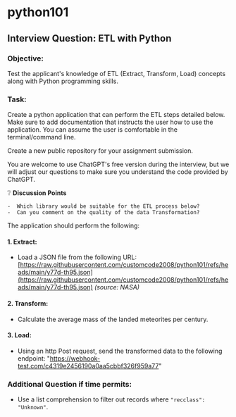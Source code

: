 # python101

## Interview Question: ETL with Python

### Objective:
Test the applicant's knowledge of ETL (Extract, Transform, Load) concepts along with Python programming skills.

### Task:
Create a python application that can perform the ETL steps detailed below. Make sure to add documentation that instructs the user how to use the application. You can assume the user is comfortable in the terminal/command line. 

Create a new public repository for your assignment submission.

You are welcome to use ChatGPT's free version during the interview, but we will adjust our questions to make sure you understand the code provided by ChatGPT. 

❔ **Discussion Points**

    -  Which library would be suitable for the ETL process below?
    -  Can you comment on the quality of the data Transformation?

The application should perform the following: 

#### 1. Extract:
- Load a JSON file from the following URL: [https://raw.githubusercontent.com/customcode2008/python101/refs/heads/main/y77d-th95.json](https://raw.githubusercontent.com/customcode2008/python101/refs/heads/main/y77d-th95.json) *(source: NASA)*

#### 2. Transform:
- Calculate the average mass of the landed meteorites per century.

#### 3. Load:
- Using an http Post request, send the transformed data to the following endpoint: "https://webhook-test.com/c4319e2456190a0aa5cbbf326f959a77"

### Additional Question if time permits:
- Use a list comprehension to filter out records where `"recclass": "Unknown"`.
